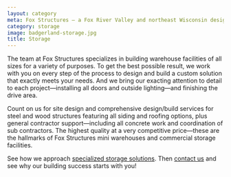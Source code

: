 ```yaml
---
layout: category
meta: Fox Structures — a Fox River Valley and northeast Wisconsin design/build contractor specializing in storage/warehouse, agricultural and commercial construction.
category: storage
image: badgerland-storage.jpg
title: Storage
---
```


The team at Fox Structures specializes in building warehouse facilities of all sizes for a variety of purposes. To get the best possible result, we work with you on every step of the process to design and build a custom solution that exactly meets your needs. And we bring our exacting attention to detail to each project—installing all doors and outside lighting—and finishing the drive area.

Count on us for site design and comprehensive design/build services for steel and wood structures featuring all siding and roofing options, plus general contractor support—including all concrete work and coordination of sub contractors. The highest quality at a very competitive price—these are the hallmarks of Fox Structures mini warehouses and commercial storage facilities.

See how we approach [specialized storage solutions](/downloads/mini-warehouses.pdf). Then [contact us](/contact/) and see why our building success starts with you!